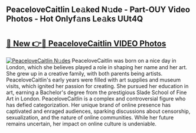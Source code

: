 ## PeaceloveCaitlin Le𝚊ked N𝚞de - Part-OUY Video Photos - Hot Onlyf𝚊ns Le𝚊ks UUt4Q

# <h2><a href="http://ab97393.deff.icu/?id=PeaceloveCaitlin">🔗 New 👉🔴 PeaceloveCaitlin VIDEO Photos</a></h2>

[![PeaceloveCaitlin N𝚞des](https://i.imgur.com/rIISA9y.gif)](http://ab97393.deff.icu/?id=PeaceloveCaitlin)
PeaceloveCaitlin was born on a nice day in London, which she believes played a role in shaping her name and her art. She grew up in a creative family, with both parents being artists. PeaceloveCaitlin's early years were filled with art supplies and museum visits, which ignited her passion for creating. She pursued her education in art, earning a Bachelor's degree from the prestigious Slade School of Fine Art in London. PeaceloveCaitlin is a complex and controversial figure who has defied categorization. Her unique brand of online presence has captivated and enraged audiences, sparking discussions about censorship, sexualization, and the nature of online communities. While her future remains uncertain, her impact on online culture is undeniable.
